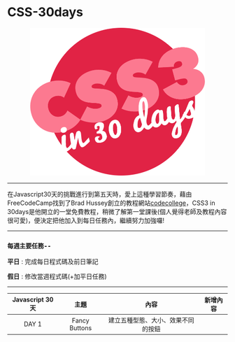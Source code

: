 # CSS-30days


<div align=center><img src="CSS30_Logo.png" width="400px"></div>

---

在Javascript30天的挑戰進行到第五天時，愛上這種學習節奏，藉由FreeCodeCamp找到了Brad Hussey創立的教程網站[codecollege](https://codecollege.ca/)，CSS3 in 30days是他開立的一堂免費教程，稍微了解第一堂課後(個人覺得老師及教程內容很可愛)，便決定把他加入到每日任務內，繼續努力加強囉!

---


### `每週主要任務--`

**平日** : 完成每日程式碼及前日筆記 

**假日** : 修改當週程式碼(+加平日任務)


---


| Javascript 30天   |        主題         |                 內容                    |                     新增內容                    |
|:--:|:--:|:--:|:--:|
|       DAY 1       |  Fancy Buttons | 建立五種型態、大小、效果不同的按鈕 ||
